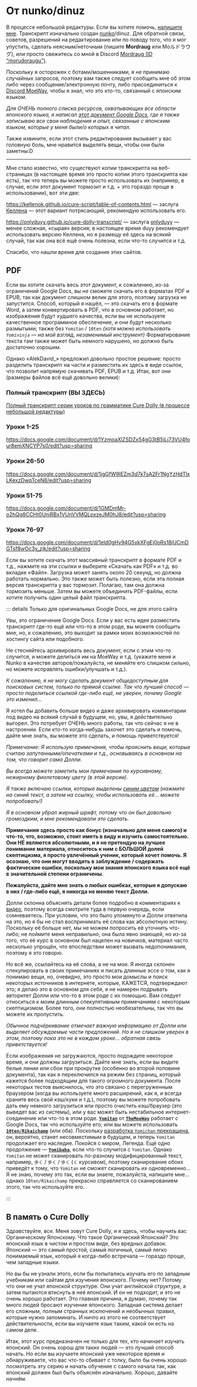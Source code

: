 # От nunko/dinuz

В процессе небольшой редактуры. Если вы хотите помочь, [напишите мне](mailto:adokapus@gmail.com). Транскрипт изначально создан [nunko](https://discord.com/users/367391904343523339)/dinuz.
Для обратной связи, советов, разрешений на редактирование или по поводу того, что я мог упустить, сделать неясным/неточным (пишите **Mordraug** или Моルドラウグ), или просто свяжитесь со мной в Discord [Mordraug (ID “morudoraugu”)](https://discord.com/users/501133947044888605).  

Поскольку я осторожен с ботами/мошенниками, я не принимаю случайных запросов, поэтому вам также следует сообщить мне об этом либо через сообщение/электронную почту, либо присоединиться к [Discord MoeWay](https://discord.com/invite/zf3QTdsD), чтобы я знал, что это кто-то, связанный с японским языком.

*Для ОЧЕНЬ полного списка ресурсов, охватывающих все области японского языка, я написал [этот документ Google Docs](https://docs.google.com/document/d/1kxYa53a2UjnpMZyHdU-YNuctkq6wHT3cJ00Z5poj2hY/edit#), где я также записываю все свои наблюдения и опыт, связанные с японским языком, которые у меня были/о которых я читал.*

Также извините, если этот стиль редактирования вызывает у вас головную боль, мне нравится выделять вещи, чтобы они были заметны:D

---

Мне стало известно, что существуют копии транскрипта на веб-страницах (в настоящее время это просто копии этого транскрипта как есть), так что теперь вы можете просто использовать их (например, в случае, если этот документ тормозит и т.д. + это гораздо проще в использовании), вот эти две:

https://kellenok.github.io/cure-script/table-of-contents.html — заслуга [Келлена](https://bento.me/kln) — этот вариант потрясающий, рекомендую использовать его.

https://onlyduyy.github.io/cure-dolly-transcript/ — заслуга [onlyduyy](http://discordapp.com/users/1033545096286720102) — менее сложная, «сырая» версия; в настоящее время duyy рекомендует использовать версию Келлена, но я размещу её здесь на всякий случай, так как она всё ещё очень полезна, если что-то случится и т.д.

Спасибо, что нашли время для создания этих сайтов.

## PDF

Если вы хотите скачать весь этот документ, к сожалению, из-за ограничений Google Docs, вы не сможете скачать его в форматах PDF и EPUB, так как документ слишком велик для этого, поэтому загрузка не запустится. Способ, который я нашёл, — это скачать его в формате Word, а затем конвертировать в PDF, что в основном работает, но изображения будут худшего качества, если вы не используете качественное программное обеспечение, и они будут несколько размытыми; также без <code>Yomitan</code> / <code>10ten</code> *(хотя можно использовать <code>Yomininja</code> — на мой взгляд, незаменимый инструмент)*
Форматирование текста там также может быть немного нарушено, но должно быть достаточно хорошим.

Однако «AlekDavid_» предложил довольно простое решение: просто разделить транскрипт на части и разместить их здесь в виде ссылок, что позволит напрямую скачивать PDF, EPUB и т.д.
Итак, вот они (размеры файлов всё ещё довольно велики):

### Полный транскрипт (ВЫ ЗДЕСЬ)

[Полный транскрипт серии уроков по грамматике Cure Dolly (в процессе небольшой редактуры)](https://docs.google.com/document/d/1XpuXerkGU8waJ4DPDNJA4bGeqOvM-csXjTe57iHARHc/)

### Уроки 1-25

https://docs.google.com/document/d/1YzmoaXlZSDZx54gG3tB5jLj73VU4four8emXNCYP7s0/edit?usp=sharing

### Уроки 26-50

https://docs.google.com/document/d/1jgGfW9IEZm3d7kTsA2Fr1NgYzHdTlxLKexzDwqTceN8/edit?usp=sharing

### Уроки 51-75

https://docs.google.com/document/d/1GMDmMr-o2hQg8CCHt0UniRBx1VUnVVMQLpxzeJM0hJ8/edit?usp=sharing

### Уроки 76-97

https://docs.google.com/document/d/1eld0gHy94G5xkXFgEj0oRs18iUCmDGTsf8wOc3y_zjk/edit?usp=sharing

Если вы хотите скачать этот массивный транскрипт в формате PDF и т.д., нажмите на эти ссылки и выберите «Скачать как PDF» и т.д. во вкладке «Файл». Загрузка может занять около 20 секунд, но должна работать нормально. Это также может быть полезно, если эта полная версия транскрипта у вас тормозит. Полагаю, там она должна тормозить меньше. Затем вы можете объединить PDF-файлы, если хотите получить один целый файл транскрипта.

::: details Только для оригинальных Google Docs, не для этого сайта

Увы, это ограничение Google Docs. Если у вас есть идея разместить транскрипт где-то ещё или что-то в этом роде, вы можете сообщить мне, но, к сожалению, это выходит за рамки моих возможностей по хостингу сайта или подобного.

Не стесняйтесь архивировать весь документ, если с этим что-то случится, и можете делиться им на MoeWay и т.д. (укажите меня и Nunko в качестве авторов/пожалуйста, не меняйте его слишком сильно, но можете исправлять ошибки/улучшать и т.д.).

_К сожалению, я не могу сделать документ общедоступным для поисковых систем, только по прямой ссылке. Так что лучший способ — просто поделиться ссылкой где-либо ещё, не уверен, почему Google это изменил…_

Я хотел бы добавить больше видео и даже архивировать комментарии под видео на всякий случай в будущем, но, увы, я действительно выгорел. Это потребует ОЧЕНЬ много работы, так что сейчас я не в настроении.
Если кто-то когда-нибудь захочет это сделать и помочь, дайте мне знать, вы можете это сделать, и помощь приветствуется!

*Примечание: Я использую примечания, чтобы прояснить вещи, которые считаю запутанными/опечатками и т.д., основываясь в основном на том, что говорит сама Долли.*

*Вы всегда можете заметить мои примечания по курсивному, нежирному фиолетовому цвету (в этой версии).*

*Я также включаю ссылки, которые выделены [синим цветом](https://docs.google.com/document/d/1XpuXerkGU8waJ4DPDNJA4bGeqOvM-csXjTe57iHARHc/) (нажмите на синий текст, а затем на ссылку, чтобы использовать её... можете попробовать!)*

*Я в основном убрал жирный шрифт, потому что он был довольно громоздким, и мне рекомендовали это сделать.*

**Примечания здесь просто как бонус (изначально для меня самого) и что-то, что, возможно, стоит иметь в виду и изучить самостоятельно. Они НЕ являются абсолютными, и я не претендую на лучшее понимание материала, относитесь к ним с БОЛЬШОЙ долей скептицизма, я просто увлечённый ученик, который хочет помочь. Я осознаю, что они могут вводить в заблуждение / содержать фактические ошибки, поскольку мои знания японского языка всё ещё в значительной степени ограничены.**

**Пожалуйста, дайте мне знать о любых ошибках, которые я допускаю в них / где-либо ещё, я никогда не меняю текст Долли.**

Долли склонна объяснять детали более подробно в комментариях к [видео](https://www.youtube.com/playlist?list=PLg9uYxuZf8x_A-vcqqyOFZu06WlhnypWj), поэтому всегда смотрите туда в первую очередь, если сомневаетесь. При условии, что это было упомянуто и Долли ответила на это, но я бы не стал воспринимать её слова как абсолютную истину.
Поскольку её больше нет, мы не можем попросить её уточнить что-либо; не поймите меня неправильно, она была явно знающей, но из-за того, что её курс в основном был нацелен на новичков, материал часто несколько упрощён, что впоследствии может вызвать недопонимания, поэтому я это говорю.

Но всё же, ссылайтесь на её слова, а не на мои.
Я иногда склонен спекулировать в своих примечаниях и писать длинные эссе о том, как я понимаю вещи, но, очевидно, это просто мои домыслы и поиск некоторых источников в интернете, которые, КАЖЕТСЯ, подтверждают это; я делаю это в основном для себя, я не намерен подрывать авторитет Долли или что-то в этом роде с их помощью. Вам следует относиться к моим длинным спекулятивным примечаниям с некоторым скептицизмом. Более того, они полностью необязательны, так что вы можете их пропустить.

_Обычное подчёркивание отмечает важную информацию от Долли или выделяет обсуждаемые части предложений. Но я не слишком уверен в этом, поэтому пока это не в каждом уроке… обратная связь приветствуется!_

Если изображения не загружаются, просто подождите некоторое время, и они должны загрузиться.
Дайте мне знать, если вы видите белые линии или сбои при прокрутке (особенно во второй половине документа), так как я переключился на режим без страниц, который кажется более подходящим для такого огромного документа.
После некоторых тестов выяснилось, что это связано с перегруженным браузером (когда вы используете много расширений, как я, и всегда храните весь свой кэш/куки и т.д.), поэтому вы можете попробовать дать ему немного загрузиться или просто очистить кэш/браузер (это выведет вас из системы), или у вас может быть нестабильное интернет-соединение или что-то в этом роде.
[**<code>Yomitan</code>**](https://github.com/themoeway/yomitan) от [**<code>TheMoeWay</code>**](https://learnjapanese.moe/) работает с Google Docs, так что используйте его; или вы можете использовать [**<code>10ten/Rikaichamp</code>**](https://chrome.google.com/webstore/detail/10ten-japanese-reader-rik/pnmaklegiibbioifkmfkgpfnmdehdfan) (или оба).
Поскольку [разработка <code>Yomichan</code> прекращена](https://foosoft.net/posts/sunsetting-the-yomichan-project/), он, вероятно, станет несовместимым в будущем, и теперь <code>Yomitan</code> продолжает его наследие. Покойся с миром, Легенда. Ещё одно продолжение — [**<code>Yomibaba</code>**](https://github.com/forsakeninfinity/yomibaba), если что-то случится с <code>Yomitan</code>.
Однако <code>Yomitan</code> не может сканировать по-разному модифицированный текст, например, <code>歩く</code> / <code>歩く</code> / <code>歩く</code> (<code>く</code> курсивом), поэтому сканирование обоих приведёт к тому, что <code>Yomitan</code> не сможет сканировать их одновременно… Я не знаю, почему это так, если вы знаете, пожалуйста, напишите мне… однако <code>10ten/Rikaichamp</code> прекрасно справляется со сканированием этого, так что используйте его.

:::

## В память о Cure Dolly

Здравствуйте, все. Меня зовут Cure Dolly, и я здесь, чтобы научить вас Органическому Японскому.
Что такое Органический Японский? Это японский язык в чистом и простом виде, без вредных добавок.
Японский — это самый простой, самый логичный, самый легко понимаемый язык, который я когда-либо встречала — гораздо проще, чем западные языки.

Но вы бы не узнали этого, если бы попытались изучать его по западным учебникам или сайтам для изучения японского. Почему нет? Потому что они не учат японской структуре. Они учат английской структуре, а затем пытаются втиснуть в неё японский. И он не подходит, и это не очень хорошо работает. Это главная причина, я думаю, почему так много людей бросают изучение японского. Западная система делает его сложным, полным странных исключений и необычных правил, которые нужно запоминать. И ничто из этого не соответствует действительности, если вы изучаете язык таким, какой он есть на самом деле.

Итак, этот курс предназначен не только для тех, кто начинает изучать японский. Он очень хорош для таких людей — это лучший способ начать. Но если вы изучаете японский уже некоторое время и обнаруживаете, что вас что-то сбивает с толку, было бы очень хорошо посмотреть эту серию и начать обучение с самого начала так, как японский должен был быть объяснён изначально. Хорошо, давайте начнём.